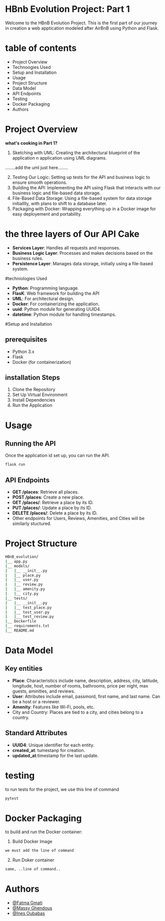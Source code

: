 # HBnb Evolution Project: Part 1

Welcome to the HBnB Evolution Project. This is the first part of our journey in creation a web apptication modeled after AirBnB using Python and Flask.

# table of contents

* Project Overview
* Technoogies Used
* Setup and Installation
* Usage
* Project Structure
* Data Model
* API Endpoints
* Testing
* Docker Packaging
* Authors

# Project Overview

**what's cooking in Part 1?**


1. Sketching with UML: Creating the architectural blueprint of the application n application using UML diagrams.

........add the uml just here........

2. Testing Our Logic: Setting up tests for the API and business logic to ensure smooth operations.
3. Building the API: Implementing the API using Flask that interacts with our business logic and file-based data storage.
4. File-Based Data Storage: Using a file-based system for data storage initialllly, with plans to shift to a database later.
5. Packaging with Docker: Wrapping everything up in a Docker image for easy deployement and portability.

# the three layers of Our API Cake

* **Services Layer**: Handles all requests and responses.
* **Business Logic Layer**: Processes and makes decisions based on the business rules.
* **Persistence Layer**: Manages data storage, initially using a file-based system.

#techniologies Used

* **Python**: Programming language.
* **FlasK**: Web framework for building the API
* **UML**: For architectural design.
* **Docker**: For containerizing the application.
* **uuid**: Python module for generating UUID4.
* **datetime**: Python module for handling timestamps.

#Setup and Installation
## prerequisites

* Python 3.x
* Flask
* Docker (for containerization)

## installation Steps

1. Clone the Repository
2. Set Up Virtual Environment
3. Install Dependencies
4. Run the Application

# Usage
## Running the API

Once the application id set up, you can run the API.

```bash
flask run
```

## API Endpoints
* **GET /places**: Retrieve all places.
* **POST /places**: Create a new place.
* **GET /places/<id>**: Retrieve a place by its ID.
* **PUT /places/<id>**: Update a place by its ID.
* **DELETE /places/<id>**: Delete a place by its ID.
* Other endpoints for Users, Reviews, Amenities, and Cities will be similarly stuctured.

# Project Structure

```bash
HBnB_evolution/
|__ app.py
|__ models/
|	|__ __init__.py
|	|__ place.py
|	|__ user.py
|	|__ review.py
|	|__ amenity.py
|	|__ city.py
|__ tests/
|	|__ __init__.py
|	|__ test_place.py
|	|__ test_user.py
|	|__ test_review.py
|__ Dockerfile
|__ requirements.txt
|__ README.md
```

# Data Model
## Key entities

* **Place**: Characteristics include name, description, address, city, latitude, longitude, host, number of rooms, bathrooms, price per night, max guests, aminities, and reviews.
* **User**: Attributes include email, passmord, first name, and last name. Can be a host or a reviewer.
* **Amenity**: Features like Wi-Fi, pools, etc.
* City and Country: Places are tied to a city, and cities belong to a country.

## Standard Attributes
* **UUID4**: Unique identifier for each entity.
* **created_at**: tumestanp for creation.
* **updated_at**:timestamp for the last update.

# testing
to run tests for the project, we use this line of command 

```bash
pytest
```

# Docker Packaging
to build and run the Docker container:
1. Build Docker Image

```bash 
we must add the line of command
```
2. Run Doker container

```bash
same, ..line of command..
```

# Authors
- [@Fatma Gmati](https://github.com/fatmaGma)
- [@Massy Ghendous](https://github.com/massygh)
- [@Ines Oubabas](https://github.com/Ines-Oubabas)
